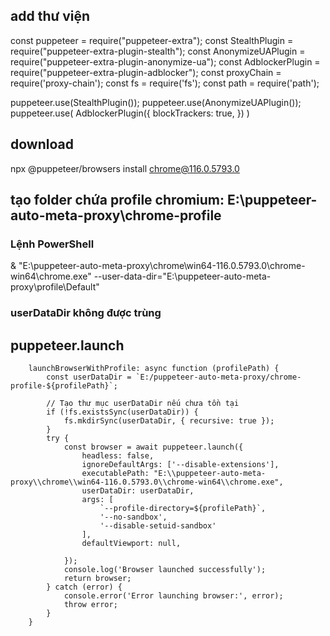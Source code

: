 ## add thư viện
const puppeteer = require("puppeteer-extra");
const StealthPlugin = require("puppeteer-extra-plugin-stealth");
const AnonymizeUAPlugin = require("puppeteer-extra-plugin-anonymize-ua");
const AdblockerPlugin = require("puppeteer-extra-plugin-adblocker");
const proxyChain = require('proxy-chain');
const fs = require('fs');
const path = require('path');

puppeteer.use(StealthPlugin());
puppeteer.use(AnonymizeUAPlugin());
puppeteer.use(
    AdblockerPlugin({
        blockTrackers: true,
    })
)

## download
npx @puppeteer/browsers install chrome@116.0.5793.0

## tạo folder chứa profile chromium: E:\puppeteer-auto-meta-proxy\chrome-profile
### Lệnh PowerShell
& "E:\puppeteer-auto-meta-proxy\chrome\win64-116.0.5793.0\chrome-win64\chrome.exe" --user-data-dir="E:\puppeteer-auto-meta-proxy\profile\Default"


### userDataDir không được trùng 

## puppeteer.launch
        launchBrowserWithProfile: async function (profilePath) {
            const userDataDir = `E:/puppeteer-auto-meta-proxy/chrome-profile-${profilePath}`;

            // Tạo thư mục userDataDir nếu chưa tồn tại
            if (!fs.existsSync(userDataDir)) {
                fs.mkdirSync(userDataDir, { recursive: true });
            }
            try {
                const browser = await puppeteer.launch({
                    headless: false,
                    ignoreDefaultArgs: ['--disable-extensions'],
                    executablePath: "E:\\puppeteer-auto-meta-proxy\\chrome\\win64-116.0.5793.0\\chrome-win64\\chrome.exe",
                    userDataDir: userDataDir,
                    args: [
                        `--profile-directory=${profilePath}`,
                        '--no-sandbox',
                        '--disable-setuid-sandbox'
                    ],
                    defaultViewport: null,

                });
                console.log('Browser launched successfully');
                return browser;
            } catch (error) {
                console.error('Error launching browser:', error);
                throw error;
            }
        }








